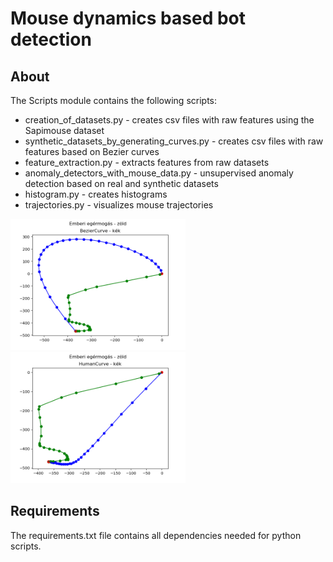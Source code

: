 # Mouse dynamics based bot detection

## About
The Scripts module contains the following scripts:
 - creation_of_datasets.py - creates csv files with raw features using the Sapimouse dataset
 - synthetic_datasets_by_generating_curves.py - creates csv files with raw features based on Bezier curves 
 - feature_extraction.py - extracts features from raw datasets
 - anomaly_detectors_with_mouse_data.py - unsupervised anomaly detection based on real and synthetic datasets
 - histogram.py - creates histograms
 - trajectories.py - visualizes mouse trajectories

<img src="https://github.com/kandi00/Mouse-dynamics-based-bot-detection/blob/main/trajectories/human_bezier_hu.png?raw=true" width="280"/>
<img src="https://github.com/kandi00/Mouse-dynamics-based-bot-detection/blob/main/trajectories/human_human_like_hu.png?raw=true" width="280"/>

## Requirements
The requirements.txt file contains all dependencies needed for python scripts.



